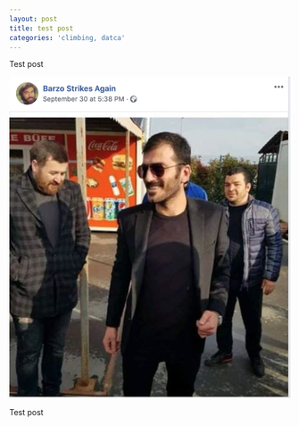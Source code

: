 ```yaml
---
layout: post
title: test post
categories: 'climbing, datca'
---
```

Test post

![](/img/uploads/screen-shot-2019-10-02-at-12.09.26.png "Barzo ")

Test post
